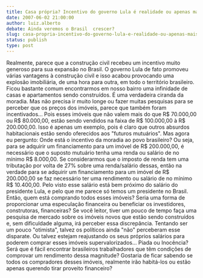 ```yaml
---
title: Casa própria? Incentivo do governo Lula é realidade ou apenas mais uma fonte para a especulação financeira?
date: 2007-06-02 21:00:00
author: luiz.alberto
debate: Ainda veremos o Brasil  crescer?
slug: casa-propria-incentivo-do-governo-lula-e-realidade-ou-apenas-mais-uma-fonte-para-a-especulacao-financeira
status: publish 
type: post
---
```


Realmente, parece que a construção civil recebeu um incentivo muito generoso para sua expansão no Brasil. O governo Lula de fato promoveu várias vantagens à construção civil e isso acabou provocando uma explosão imobiliária, de uma hora para outra, em todo o território brasileiro. Ficou bastante comum encontrarmos em nosso bairro uma infinidade de casas e apartamentos sendo construídos. É uma verdadeira ciranda da moradia. Mas não precisa ir muito longe ou fazer muitas pesquisas para se perceber que os preços dos imóveis, parece que também foram incentivados... Pois esses imóveis que não valem mais do que R$ 70.000,00 ou R$ 80.000,00, estão sendo vendidos na faixa de R$ 100.000,00 à R$ 200.000,00. Isso é apenas um exemplo, pois é claro que outros absurdos habitacionais estão sendo oferecidos aos "futuros mutuários". Mas agora eu pergunto: Onde está o incentivo da moradia ao povo brasileiro? Ou seja, para se adquirir um financiamento para um imóvel de R$ 200.000,00, é necessário que o suposto mutuário tenha uma renda ou salário de no mínimo R$ 8.000,00. Se considerarmos que o imposto de renda tem uma tributação por volta de 27% sobre uma renda/salário dessas, então na verdade para se adquirir um financiamento para um imóvel de R$ 200.000,00 se faz necessário ter uma rendimento ou salário de no mínimo R$ 10.400,00. Pelo visto esse salário está bem próximo do salário do presidente Lula, e pelo que me parece só temos um presidente no Brasil. Então, quem está comprando todos esses imóveis? Seria uma forma de proporcionar uma especulação financeira ou beneficiar os investidores, construtoras, financeiras? Se você leitor, tiver um pouco de tempo faça uma pesquisa de mercado sobre os imóveis novos que estão sendo construídos e, sem dificuldade alguma, irá perceber essa discrepância. Tentando ser um pouco "otimista", talvez os políticos ainda "não" perceberam esse disparate. Ou talvez estejam reajustando os seus próprios salários para poderem comprar esses imóveis supervalorizados... Piada ou Inocência? Será que é fácil encontrar brasileiros trabalhadores que têm condições de comprovar um rendimento dessa magnitude? Gostaria de ficar sabendo se todos os compradores desses imóveis, realmente irão habitá-los ou estão apenas querendo tirar proveito financeiro?
